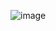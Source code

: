 ![image](https://github.com/sebafebre/Rick-MortyAPI/assets/85856725/aea0b0e2-6f5d-47c1-b8ff-304895fa96fd)
